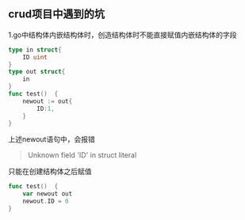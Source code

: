 ## crud项目中遇到的坑

1.go中结构体内嵌结构体时，创造结构体时不能直接赋值内嵌结构体的字段
```go
type in struct{
	ID uint
}
type out struct{
	in
}
func test()  {
    newout := out{
        ID:1,
    }
}
```
上述newout语句中，会报错
> Unknown field 'ID' in struct literal

只能在创建结构体之后赋值
```go
func test()  {
    var newout out
    newout.ID = 0
}
```